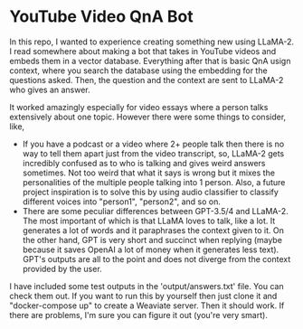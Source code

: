 # YouTube Video QnA Bot 

In this repo, I wanted to experience creating something new using LLaMA-2. I read somewhere about making a bot that takes in YouTube videos and embeds them in a vector database. Everything after that is basic QnA usign context, where you search the database using the embedding for the questions asked. Then, the question and the context are sent to LLaMA-2 who gives an answer. 

It worked amazingly especially for video essays where a person talks extensively about one topic. However there were some things to consider, like, 
* If you have a podcast or a video where 2+ people talk then there is no way to tell them apart just from the video transcript, so, LLaMA-2 gets incredibly confused as to who is talking and gives weird answers sometimes. Not too weird that what it says is wrong but it mixes the personalities of the multiple people talking into 1 person. Also, a future project inspiration is to solve this by using audio classifier to classify different voices into "person1", "person2", and so on. 
* There are some peculiar differences between GPT-3.5/4 and LLaMA-2. The most important of which is that LLaMA loves to talk, like a lot. It generates a lot of words and it paraphrases the context given to it. On the other hand, GPT is very short and succinct when replying (maybe because it saves OpenAI a lot of money when it generates less text). GPT's outputs are all to the point and does not diverge from the context provided by the user.

I have included some test outputs in the 'output/answers.txt' file. You can check them out. 
If you want to run this by yourself then just clone it and "docker-compose up" to create a Weaviate server. Then it should work. If there are problems, I'm sure you can figure it out (you're very smart).